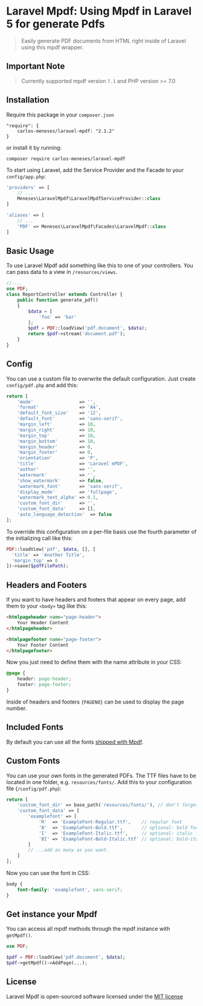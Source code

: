 	
# Laravel Mpdf: Using Mpdf in Laravel 5 for generate Pdfs

> Easily generate PDF documents from HTML right inside of Laravel using this mpdf wrapper.

## Important Note

> Currently supported mpdf version `7.1` and PHP version >= 7.0

## Installation

Require this package in your `composer.json` 

```
"require": {
	carlos-meneses/laravel-mpdf: "2.1.2"
}
```

or install it by running:

```
composer require carlos-meneses/laravel-mpdf
```

To start using Laravel, add the Service Provider and the Facade to your `config/app.php`:

```php
'providers' => [
	// ...
	Meneses\LaravelMpdf\LaravelMpdfServiceProvider::class
]
```

```php
'aliases' => [
	// ...
	'PDF' => Meneses\LaravelMpdf\Facades\LaravelMpdf::class
]
```

## Basic Usage

To use Laravel Mpdf add something like this to one of your controllers. You can pass data to a view in `/resources/views`.

```php
//....
use PDF;
class ReportController extends Controller {
	public function generate_pdf() 
	{
		$data = [
			'foo' => 'bar'
		];
		$pdf = PDF::loadView('pdf.document', $data);
		return $pdf->stream('document.pdf');
	}
}
```

## Config

You can use a custom file to overwrite the default configuration. Just create `config/pdf.php` and add this:

```php
return [
	'mode'                 => '',
	'format'               => 'A4',
	'default_font_size'    => '12',
	'default_font'         => 'sans-serif',
	'margin_left'          => 10,
	'margin_right'         => 10,
	'margin_top'           => 10,
	'margin_bottom'        => 10,
	'margin_header'        => 0,
	'margin_footer'        => 0,
	'orientation'          => 'P',
	'title'                => 'Laravel mPDF',
	'author'               => '',
	'watermark'            => '',
	'show_watermark'       => false,
	'watermark_font'       => 'sans-serif',
	'display_mode'         => 'fullpage',
	'watermark_text_alpha' => 0.1,
	'custom_font_dir'      => '',
	'custom_font_data' 	   => [],
	'auto_language_detection'  => false
];
```

To override this configuration on a per-file basis use the fourth parameter of the initializing call like this:

```php
PDF::loadView('pdf', $data, [], [
  'title' => 'Another Title',
  'margin_top' => 0
])->save($pdfFilePath);
```

## Headers and Footers

If you want to have headers and footers that appear on every page, add them to your `<body>` tag like this:

```html
<htmlpageheader name="page-header">
	Your Header Content
</htmlpageheader>

<htmlpagefooter name="page-footer">
	Your Footer Content
</htmlpagefooter>
```

Now you just need to define them with the name attribute in your CSS:

```css
@page {
	header: page-header;
	footer: page-footer;
}
```

Inside of headers and footers `{PAGENO}` can be used to display the page number.

## Included Fonts

By default you can use all the fonts [shipped with Mpdf](https://mpdf.github.io/fonts-languages/available-fonts-v6.html).

## Custom Fonts

You can use your own fonts in the generated PDFs. The TTF files have to be located in one folder, e.g. `resources/fonts/`. Add this to your configuration file (`/config/pdf.php`):

```php
return [
	'custom_font_dir' => base_path('resources/fonts/'), // don't forget the trailing slash!
	'custom_font_data' => [
		'examplefont' => [
			'R'  => 'ExampleFont-Regular.ttf',    // regular font
			'B'  => 'ExampleFont-Bold.ttf',       // optional: bold font
			'I'  => 'ExampleFont-Italic.ttf',     // optional: italic font
			'BI' => 'ExampleFont-Bold-Italic.ttf' // optional: bold-italic font
		]
		// ...add as many as you want.
	]
];
```

Now you can use the font in CSS:

```css
body {
	font-family: 'examplefont', sans-serif;
}
```

## Get instance your Mpdf

You can access all mpdf methods through the mpdf instance with `getMpdf()`.

```php
use PDF;

$pdf = PDF::loadView('pdf.document', $data);
$pdf->getMpdf()->AddPage(...);

```

## License

Laravel Mpdf is open-sourced software licensed under the [MIT license](http://opensource.org/licenses/MIT)

